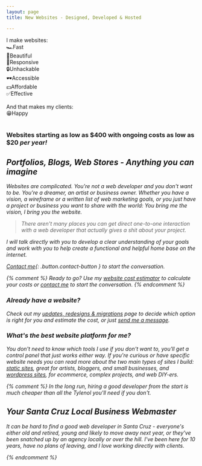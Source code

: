 ```yaml
---
layout: page
title: New Websites - Designed, Developed & Hosted

---
```

<div class="new-websites-splash">
I make websites:
<br>
<div>🏎️<span>Fast</span></div>
<div>🌸<span>Beautiful</span></div>
<div>📱<span>Responsive</span></div>
<div>🔒<span>Unhackable</span></div>
<div>🕶️<span>Accessible</span></div>
<div>💵<span>Affordable</span></div>
<div>✅<span>Effective</span></div>
<br>
And that makes my clients:
<div>😁<span>Happy</span></div>
</div>
<br>

### Websites starting as low as $400 with ongoing costs as low as $20 <em>per year<em>!

## Portfolios, Blogs, Web Stores - Anything you can imagine

Websites are complicated. You're not a web developer and you don't want to be. You're a dreamer, an artist or business owner. Whether you have a vision, a wireframe or a written list of web marketing goals, or you just have a project or business you want to share with the world: You bring me the vision, I bring you the website. 

> There aren't many places you can get direct one-to-one interaction with a web developer that actually gives a shit about your project. 

I will talk directly with you to develop a clear understanding of your goals and work with you to help create a functional and helpful home base on the internet.

[Contact me](/contact/){: .button.contact-button } to start the conversation.

{% comment %}
_Ready to go?_ Use my [website cost estimator](/services/new-website/cost-estimator/) to calculate your costs or [contact me](/contact/) to start the conversation.
{% endcomment %}

### Already have a website?

Check out my [updates, redesigns & migrations](/services/updates-redesigns-migrations/) page to decide which option is right for you and estimate the cost, or just [send me a message](/contact/).

### What's the best website platform for me?

You don't need to know which tools I use if you don't want to, you'll get a control panel that just works either way. If you're curious or have specific website needs you can read more about the two main types of sites I build: [static sites](/services/static-sites/), great for artists, bloggers, and small businesses, and [wordpress sites](/services/wordpress-sites/), for ecommerce, complex projects, and web DIY-ers.


{% comment %}
In the long run, hiring a good developer from the start is much cheaper than all the Tylenol you'll need if you don't.

## Your Santa Cruz Local Business Webmaster

It can be hard to find a good web developer in Santa Cruz - everyone's either old and retired, young and likely to move away next year, or they've been snatched up by an agency locally or over the hill. I've been here for 10 years, have no plans of leaving, and I love working directly with clients.

{% endcomment %}